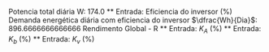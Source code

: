 Potencia total diária W: 174.0
** Entrada: Eficiencia do inversor (%)
Demanda energética diária com eficiencia do inversor $\dfrac{Wh}{Dia}$: 896.6666666666666
Rendimento Global - R
** Entrada: $K_A$ (%)
** Entrada: $K_b$ (%)
** Entrada: $K_v$ (%)
